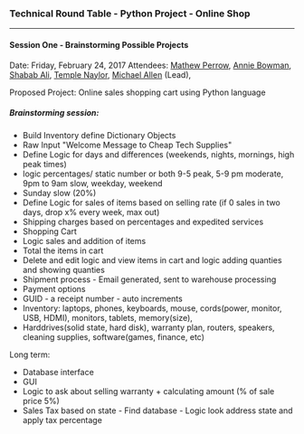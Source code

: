 ### Technical Round Table - Python Project - Online Shop
***

#### Session One - Brainstorming Possible Projects

Date: Friday, February 24, 2017
Attendees: [Mathew Perrow](https://github.com/mportland), [Annie Bowman](https://github.com/abvolatile), [Shabab Ali](), [Temple Naylor](https://github.com/templenaylor), [Michael Allen](https://github.com/mrmichaelgallen) (Lead), 

Proposed Project: Online sales shopping cart using Python language

##### Brainstorming session:
* Build Inventory define Dictionary Objects
* Raw Input "Welcome Message to Cheap Tech Supplies"
* Define Logic for days and differences (weekends, nights, mornings, high peak times)
* logic percentages/ static number or both 9-5 peak, 5-9 pm moderate, 9pm to 9am slow, weekday, weekend
* Sunday slow (20%)
* Define Logic for sales of items based on selling rate (if 0 sales in two days, drop x% every week, max out)
* Shipping charges based on percentages and expedited services
* Shopping Cart
* Logic sales and addition of items
* Total the items in cart
* Delete and edit logic and view items in cart and logic adding quanties and showing quanties
* Shipment process - Email generated, sent to warehouse processing
* Payment options
* GUID - a receipt number - auto increments
* Inventory: laptops, phones, keyboards, mouse, cords(power, monitor, USB, HDMI), monitors, tablets, memory(size),
* Harddrives(solid state, hard disk), warranty plan, routers, speakers, cleaning supplies, software(games, finance, etc)
 
Long term:
* Database interface
* GUI
* Logic to ask about selling warranty + calculating amount (% of sale price 5%)
* Sales Tax based on state - Find database - Logic look address state and apply tax percentage
